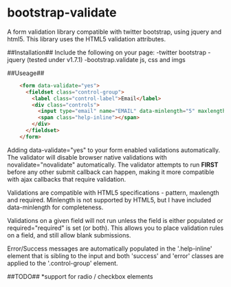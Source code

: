bootstrap-validate
==================

A form validation library compatible with twitter bootstrap, using jquery and html5. This library uses the HTML5 validation attributes.

##Installation##
Include the following on your page:
-twitter bootstrap
-jquery (tested under v1.7.1)
-bootstrap.validate js, css and imgs

##Useage##
```html
    <form data-validate="yes">
      <fieldset class="control-group">
        <label class="control-label">Email</label>
        <div class="controls">
          <input type="email" name="EMAIL" data-minlength="5" maxlength="100" pattern="[a-z\.]+@[a-z\.]+" required="require">
          <span class="help-inline"></span>
        </div>
      </fieldset>
    </form>
```

Adding data-validate="yes" to your form enabled validations automatically. The validator will disable browser native validations with novalidate="novalidate" automatically. The validator attempts to run **FIRST** before any other submit callback can happen, making it more compatible with ajax callbacks that require validation.

Validations are compatible with HTML5 specifications - pattern, maxlength and required. Minlength is not supported by HTML5, but I have included data-minlength for completeness.

Validations on a given field will not run unless the field is either populated or required="required" is set (or both). This allows you to place validation rules on a field, and still allow blank submissions.

Error/Success messages are automatically populated in the '.help-inline' element that is sibling to the input and both 'success' and 'error' classes are applied to the '.control-group' element.

##TODO##
*support for radio / checkbox elements
